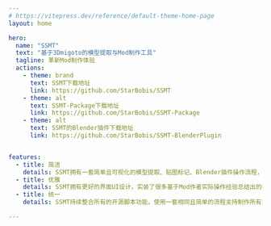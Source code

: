 ```yaml
---
# https://vitepress.dev/reference/default-theme-home-page
layout: home

hero:
  name: "SSMT"
  text: "基于3Dmigoto的模型提取与Mod制作工具"
  tagline: 革新Mod制作体验
  actions:
    - theme: brand
      text: SSMT下载地址
      link: https://github.com/StarBobis/SSMT
    - theme: alt
      text: SSMT-Package下载地址
      link: https://github.com/StarBobis/SSMT-Package
    - theme: alt
      text: SSMT的Blender插件下载地址
      link: https://github.com/StarBobis/SSMT-BlenderPlugin


features:
  - title: 简洁
    details: SSMT拥有一套简单且可视化的模型提取、贴图标记、Blender插件操作流程，大幅度减少了Mod作者所需要考虑的底层操作，所见即所得。
  - title: 优雅
    details: SSMT拥有更好的界面UI设计，实装了很多基于Mod作者实际操作经验总结出的各种功能上的细节打磨, 优雅永不过时。
  - title: 统一
    details: SSMT持续整合所有的开源脚本功能，使用一套相同且简单的流程支持制作所有支持的游戏Mod，节省了多套工具的学习成本。

---
```


